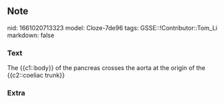 ## Note
nid: 1661020713323
model: Cloze-7de96
tags: GSSE::!Contributor::Tom_Li
markdown: false

### Text
<div>
  The {{c1::body}} of the pancreas crosses the aorta at the origin
  of the {{c2::coeliac trunk}}
</div>

### Extra

